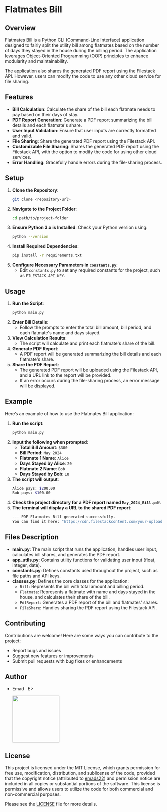 # Flatmates Bill

## Overview
Flatmates Bill is a Python CLI (Command-Line Interface) application designed to fairly split the utility bill among flatmates based on the number of days they stayed in the house during the billing period. The application leverages Object-Oriented Programming (OOP) principles to enhance modularity and maintainability.

The application also shares the generated PDF report using the Filestack API. However, users can modify the code to use any other cloud service for file sharing.

## Features
- **Bill Calculation**: Calculate the share of the bill each flatmate needs to pay based on their days of stay.
- **PDF Report Generation**: Generate a PDF report summarizing the bill details and each flatmate's share.
- **User Input Validation**: Ensure that user inputs are correctly formatted and valid.
- **File Sharing**: Share the generated PDF report using the Filestack API.
- **Customizable File Sharing**: Shares the generated PDF report using the Filestack API, with the option to modify the code for using other cloud services.
- **Error Handling**: Gracefully handle errors during the file-sharing process.

## Setup
1. **Clone the Repository**:
    ```sh
    git clone <repository-url>
    ```
2. **Navigate to the Project Folder**:
    ```sh
    cd path/to/project-folder
    ```
3. **Ensure Python 3.x is Installed**: Check your Python version using:
    ```sh
    python --version
    ```
4. **Install Required Dependencies**:
    ```sh
    pip install -r requirements.txt
    ```
5. **Configure Necessary Parameters in `constants.py`**:
   - Edit `constants.py` to set any required constants for the project, such as `FILESTACK_API_KEY`.

## Usage
1. **Run the Script**:
    ```sh
    python main.py
    ```
2. **Enter Bill Details**:
   - Follow the prompts to enter the total bill amount, bill period, and each flatmate's name and days stayed.
3. **View Calculation Results**:
   - The script will calculate and print each flatmate's share of the bill.
4. **Generate PDF Report**:
   - A PDF report will be generated summarizing the bill details and each flatmate's share.
5. **Share the PDF Report**:
   - The generated PDF report will be uploaded using the Filestack API, and a URL link to the report will be provided.
   - If an error occurs during the file-sharing process, an error message will be displayed.

## Example
Here’s an example of how to use the Flatmates Bill application:

1. **Run the script**:
    ```sh
    python main.py
    ```
2. **Input the following when prompted**:
    - **Total Bill Amount**: `$300`
    - **Bill Period**: `May 2024`
    - **Flatmate 1 Name**: `Alice`
    - **Days Stayed by Alice**: `20`
    - **Flatmate 2 Name**: `Bob`
    - **Days Stayed by Bob**: `10`
3. **The script will output**:
    ```sh
    Alice pays: $200.00
    Bob pays: $100.00
    ```
4. **Check the project directory for a PDF report named `May_2024_Bill.pdf`**.
5. **The terminal will display a URL to the shared PDF report**:
    ```sh
    --- PDF Flatmates Bill generated successfully.
    You can find it here: "https://cdn.filestackcontent.com/your-uploaded-file-url" ---
    ```

## Files Description
- **main.py**: The main script that runs the application, handles user input, calculates bill shares, and generates the PDF report.
- **app_utils.py**: Contains utility functions for validating user input (float, integer, date).
- **constants.py**: Defines constants used throughout the project, such as file paths and API keys.
- **classes.py**: Defines the core classes for the application:
  - `Bill`: Represents the bill with total amount and billing period.
  - `Flatmate`: Represents a flatmate with name and days stayed in the house, and calculates their share of the bill.
  - `PdfReport`: Generates a PDF report of the bill and flatmates' shares.
  - `FileShare`: Handles sharing the PDF report using the Filestack API.

## Contributing
Contributions are welcome! Here are some ways you can contribute to the project:
- Report bugs and issues
- Suggest new features or improvements
- Submit pull requests with bug fixes or enhancements

## Author
- Emad &nbsp; E>
  
  [<img src="https://img.shields.io/badge/GitHub-Profile-blue?logo=github" width="150">](https://github.com/emads22)

## License
This project is licensed under the MIT License, which grants permission for free use, modification, distribution, and sublicense of the code, provided that the copyright notice (attributed to [emads22](https://github.com/emads22)) and permission notice are included in all copies or substantial portions of the software. This license is permissive and allows users to utilize the code for both commercial and non-commercial purposes.

Please see the [LICENSE](LICENSE) file for more details.